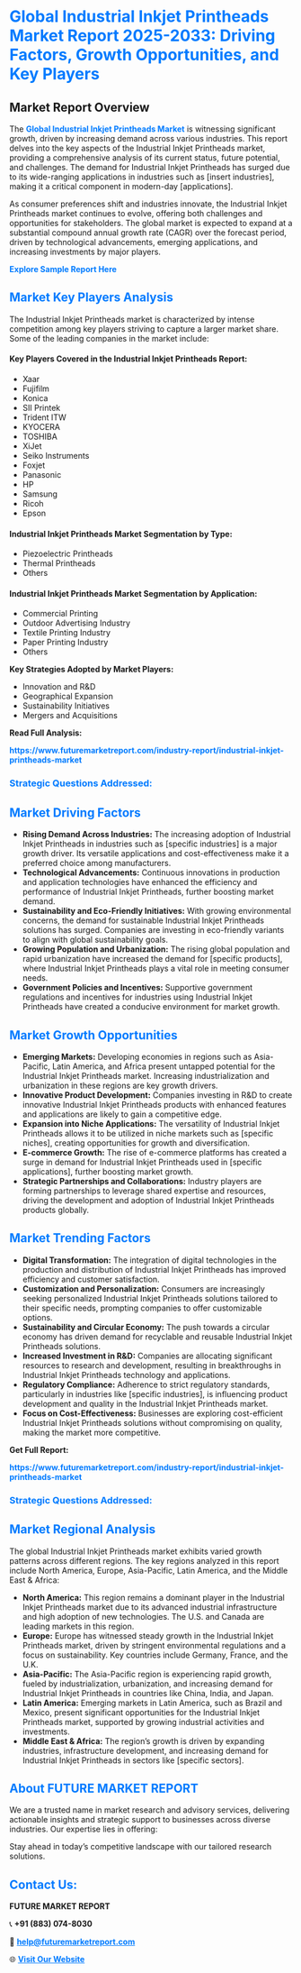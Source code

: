 <h1 style="color: #007BFF;">Global Industrial Inkjet Printheads Market Report 2025-2033: Driving Factors, Growth Opportunities, and Key Players</h1>

<section id="overview">
<h2>Market Report Overview</h2>
<p>The <a href="https://www.futuremarketreport.com/industry-report/industrial-inkjet-printheads-market" style="color: #007BFF; text-decoration: none;"><strong>Global Industrial Inkjet Printheads Market</strong></a> is witnessing significant growth, driven by increasing demand across various industries. This report delves into the key aspects of the Industrial Inkjet Printheads market, providing a comprehensive analysis of its current status, future potential, and challenges. The demand for Industrial Inkjet Printheads has surged due to its wide-ranging applications in industries such as [insert industries], making it a critical component in modern-day [applications].</p>
<p>As consumer preferences shift and industries innovate, the Industrial Inkjet Printheads market continues to evolve, offering both challenges and opportunities for stakeholders. The global market is expected to expand at a substantial compound annual growth rate (CAGR) over the forecast period, driven by technological advancements, emerging applications, and increasing investments by major players.</p>
</section>

<section id="overview">
<p><a href="https://www.futuremarketreport.com/request-sample/reportId=90501" style="color: #007BFF; text-decoration: none;"><strong>Explore Sample Report Here</strong></a></p>
</section>

<section id="key-players">
<h2 style="color: #007BFF;">Market Key Players Analysis</h2>
<p>The Industrial Inkjet Printheads market is characterized by intense competition among key players striving to capture a larger market share. Some of the leading companies in the market include:</p>
<h4>Key Players Covered in the Industrial Inkjet Printheads Report:</h4>
<ul><li>Xaar</li><li>Fujifilm</li><li>Konica</li><li>SII Printek</li><li>Trident ITW</li><li>KYOCERA</li><li>TOSHIBA</li><li>XiJet</li><li>Seiko Instruments</li><li>Foxjet</li><li>Panasonic</li><li>HP</li><li>Samsung</li><li>Ricoh</li><li>Epson</li></ul>
<h4>Industrial Inkjet Printheads Market Segmentation by Type:</h4>
<ul><li>Piezoelectric Printheads</li><li>Thermal Printheads</li><li>Others</li></ul>

<h4>Industrial Inkjet Printheads Market Segmentation by Application:</h4>
<ul><li>Commercial Printing</li><li>Outdoor Advertising Industry</li><li>Textile Printing Industry</li><li>Paper Printing Industry</li><li>Others</li></ul>
<p><strong>Key Strategies Adopted by Market Players:</strong></p>
<ul>
<li>Innovation and R&D</li>
<li>Geographical Expansion</li>
<li>Sustainability Initiatives</li>
<li>Mergers and Acquisitions</li>
</ul>
</section>

<section>
<p><strong>Read Full Analysis: </strong></p><a href="https://www.futuremarketreport.com/industry-report/industrial-inkjet-printheads-market" style="color: #007BFF; text-decoration: none;"><strong>https://www.futuremarketreport.com/industry-report/industrial-inkjet-printheads-market</strong></a>
<h3 style="color: #007BFF;">Strategic Questions Addressed:</h3>
</section>

<section id="driving-factors">
<h2 style="color: #007BFF;">Market Driving Factors</h2>
<ul>
<li><strong>Rising Demand Across Industries:</strong> The increasing adoption of Industrial Inkjet Printheads in industries such as [specific industries] is a major growth driver. Its versatile applications and cost-effectiveness make it a preferred choice among manufacturers.</li>
<li><strong>Technological Advancements:</strong> Continuous innovations in production and application technologies have enhanced the efficiency and performance of Industrial Inkjet Printheads, further boosting market demand.</li>
<li><strong>Sustainability and Eco-Friendly Initiatives:</strong> With growing environmental concerns, the demand for sustainable Industrial Inkjet Printheads solutions has surged. Companies are investing in eco-friendly variants to align with global sustainability goals.</li>
<li><strong>Growing Population and Urbanization:</strong> The rising global population and rapid urbanization have increased the demand for [specific products], where Industrial Inkjet Printheads plays a vital role in meeting consumer needs.</li>
<li><strong>Government Policies and Incentives:</strong> Supportive government regulations and incentives for industries using Industrial Inkjet Printheads have created a conducive environment for market growth.</li>
</ul>
</section>

<section id="growth-opportunities">
<h2 style="color: #007BFF;">Market Growth Opportunities</h2>
<ul>
<li><strong>Emerging Markets:</strong> Developing economies in regions such as Asia-Pacific, Latin America, and Africa present untapped potential for the Industrial Inkjet Printheads market. Increasing industrialization and urbanization in these regions are key growth drivers.</li>
<li><strong>Innovative Product Development:</strong> Companies investing in R&D to create innovative Industrial Inkjet Printheads products with enhanced features and applications are likely to gain a competitive edge.</li>
<li><strong>Expansion into Niche Applications:</strong> The versatility of Industrial Inkjet Printheads allows it to be utilized in niche markets such as [specific niches], creating opportunities for growth and diversification.</li>
<li><strong>E-commerce Growth:</strong> The rise of e-commerce platforms has created a surge in demand for Industrial Inkjet Printheads used in [specific applications], further boosting market growth.</li>
<li><strong>Strategic Partnerships and Collaborations:</strong> Industry players are forming partnerships to leverage shared expertise and resources, driving the development and adoption of Industrial Inkjet Printheads products globally.</li>
</ul>
</section>

<section id="trending-factors">
<h2 style="color: #007BFF;">Market Trending Factors</h2>
<ul>
<li><strong>Digital Transformation:</strong> The integration of digital technologies in the production and distribution of Industrial Inkjet Printheads has improved efficiency and customer satisfaction.</li>
<li><strong>Customization and Personalization:</strong> Consumers are increasingly seeking personalized Industrial Inkjet Printheads solutions tailored to their specific needs, prompting companies to offer customizable options.</li>
<li><strong>Sustainability and Circular Economy:</strong> The push towards a circular economy has driven demand for recyclable and reusable Industrial Inkjet Printheads solutions.</li>
<li><strong>Increased Investment in R&D:</strong> Companies are allocating significant resources to research and development, resulting in breakthroughs in Industrial Inkjet Printheads technology and applications.</li>
<li><strong>Regulatory Compliance:</strong> Adherence to strict regulatory standards, particularly in industries like [specific industries], is influencing product development and quality in the Industrial Inkjet Printheads market.</li>
<li><strong>Focus on Cost-Effectiveness:</strong> Businesses are exploring cost-efficient Industrial Inkjet Printheads solutions without compromising on quality, making the market more competitive.</li>
</ul>
</section>

<section>
<p><strong>Get Full Report: </strong></p><a href="https://www.futuremarketreport.com/industry-report/industrial-inkjet-printheads-market" style="color: #007BFF; text-decoration: none;"><strong>https://www.futuremarketreport.com/industry-report/industrial-inkjet-printheads-market</strong></a>
<h3 style="color: #007BFF;">Strategic Questions Addressed:</h3>
</section>


<section id="regional-analysis">
<h2 style="color: #007BFF;">Market Regional Analysis</h2>
<p>The global Industrial Inkjet Printheads market exhibits varied growth patterns across different regions. The key regions analyzed in this report include North America, Europe, Asia-Pacific, Latin America, and the Middle East & Africa:</p>
<ul>
<li><strong>North America:</strong> This region remains a dominant player in the Industrial Inkjet Printheads market due to its advanced industrial infrastructure and high adoption of new technologies. The U.S. and Canada are leading markets in this region.</li>
<li><strong>Europe:</strong> Europe has witnessed steady growth in the Industrial Inkjet Printheads market, driven by stringent environmental regulations and a focus on sustainability. Key countries include Germany, France, and the U.K.</li>
<li><strong>Asia-Pacific:</strong> The Asia-Pacific region is experiencing rapid growth, fueled by industrialization, urbanization, and increasing demand for Industrial Inkjet Printheads in countries like China, India, and Japan.</li>
<li><strong>Latin America:</strong> Emerging markets in Latin America, such as Brazil and Mexico, present significant opportunities for the Industrial Inkjet Printheads market, supported by growing industrial activities and investments.</li>
<li><strong>Middle East & Africa:</strong> The region’s growth is driven by expanding industries, infrastructure development, and increasing demand for Industrial Inkjet Printheads in sectors like [specific sectors].</li>
</ul>
</section>

<footer>
<h2 style="color: #007BFF;">About FUTURE MARKET REPORT</h2>
<p>We are a trusted name in market research and advisory services, delivering actionable insights and strategic support to businesses across diverse industries. Our expertise lies in offering:</p>

<p>Stay ahead in today’s competitive landscape with our tailored research solutions.</p>

<h2 style="color: #007BFF;">Contact Us:</h2>
<p><strong>FUTURE MARKET REPORT</strong></p>
<p>📞 <strong>+91 (883) 074-8030</strong></p>
<p>📧 <strong><a href="mailto:help@futuremarketreport.com" style="color: #007BFF;">help@futuremarketreport.com</a></strong></p>
<p>🌐 <strong><a href="https://www.futuremarketreport.com/" style="color: #007BFF;">Visit Our Website</a></strong></p>
</footer>